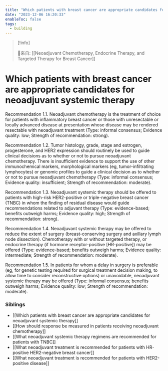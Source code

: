 ```yaml
---
title: "Which patients with breast cancer are appropriate candidates for neoadjuvant systemic therapy"
date: "2023-12-06 16:20:33"
enableToc: false
tags:
  - building
---
```


> [!info]
>
> 🌱來自: [[Neoadjuvant Chemotherapy, Endocrine Therapy, and Targeted Therapy for Breast Cancer]]

# Which patients with breast cancer are appropriate candidates for neoadjuvant systemic therapy

Recommendation 1.1.
Neoadjuvant chemotherapy is the treatment of choice for patients with inflammatory breast cancer or those with unresectable or locally advanced disease at presentation whose disease may be rendered resectable with neoadjuvant treatment (Type: informal consensus; Evidence quality: low; Strength of recommendation: strong).

Recommendation 1.2.
Tumor histology, grade, stage and estrogen, progesterone, and HER2 expression should routinely be used to guide clinical decisions as to whether or not to pursue neoadjuvant chemotherapy. There is insufficient evidence to support the use of other immunochemical markers, morphological markers (eg, tumor-infiltrating lymphocytes) or genomic profiles to guide a clinical decision as to whether or not to pursue neoadjuvant chemotherapy (Type: informal consensus; Evidence quality: insufficient; Strength of recommendation: moderate).

Recommendation 1.3.
Neoadjuvant systemic therapy should be offered to patients with high-risk HER2-positive or triple-negative breast cancer (TNBC) in whom the finding of residual disease would guide recommendations related to adjuvant therapy (Type: evidence-based; benefits outweigh harms; Evidence quality: high; Strength of recommendation: strong).

Recommendation 1.4.
Neoadjuvant systemic therapy may be offered to reduce the extent of surgery (breast-conserving surgery and axillary lymph node dissection). Chemotherapy with or without targeted therapy, or endocrine therapy (if hormone receptor-positive [HR-positive]) may be offered (Type: evidence-based; benefits outweigh harms; Evidence quality: intermediate; Strength of recommendation: moderate).

Recommendation 1.5.
In patients for whom a delay in surgery is preferable (eg, for genetic testing required for surgical treatment decision making, to allow time to consider reconstructive options) or unavoidable, neoadjuvant systemic therapy may be offered (Type: informal consensus; benefits outweigh harms; Evidence quality: low; Strength of recommendation: moderate).

### Siblings

- [[Which patients with breast cancer are appropriate candidates for neoadjuvant systemic therapy]]
- [[How should response be measured in patients receiving neoadjuvant chemotherapy]]
- [[What neoadjuvant systemic therapy regimens are recommended for patients with TNBC]]
- [[What neoadjuvant treatment is recommended for patients with HR-positive HER2-negative breast cancer]]
- [[What neoadjuvant treatment is recommended for patients with HER2-positive disease]]

